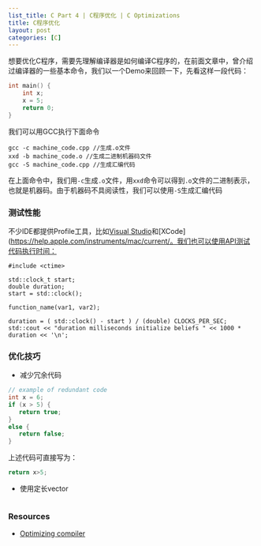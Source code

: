 ```yaml
---
list_title: C Part 4 | C程序优化 | C Optimizations
title: C程序优化
layout: post
categories: [C]
---
```


想要优化C程序，需要先理解编译器是如何编译C程序的，在前面文章中，曾介绍过编译器的一些基本命令，我们以一个Demo来回顾一下，先看这样一段代码：

```c
int main() {
  	int x;
  	x = 5;  
 	return 0; 
}
```
我们可以用GCC执行下面命令

```
gcc -c machine_code.cpp //生成.o文件
xxd -b machine_code.o //生成二进制机器码文件
gcc -S machine_code.cpp //生成汇编代码
```

在上面命令中，我们用`-c`生成`.o`文件，用`xxd`命令可以得到`.o`文件的二进制表示，也就是机器码。由于机器码不具阅读性，我们可以使用`-S`生成汇编代码

### 测试性能

不少IDE都提供Profile工具，比如[Visual Studio](https://docs.microsoft.com/en-us/visualstudio/profiling/beginners-guide-to-performance-profiling?view=vs-2017)和[XCode](https://help.apple.com/instruments/mac/current/。我们也可以使用API测试代码执行时间：

```
#include <ctime>

std::clock_t start;
double duration;
start = std::clock();

function_name(var1, var2);

duration = ( std::clock() - start ) / (double) CLOCKS_PER_SEC;
std::cout << "duration milliseconds initialize beliefs " << 1000 * duration << '\n';
```

### 优化技巧

- 减少冗余代码

```cpp
// example of redundant code
int x = 6;
if (x > 5) {
   return true;
}
else {
   return false;
}
```
上述代码可直接写为：

```cpp
return x>5;
```

- 使用定长vector

```cpp
```

### Resources

- [Optimizing compiler](https://en.wikipedia.org/wiki/Optimizing_compiler)